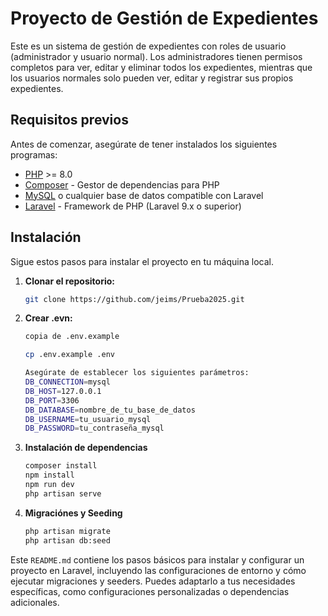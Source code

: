 # Proyecto de Gestión de Expedientes

Este es un sistema de gestión de expedientes con roles de usuario (administrador y usuario normal). Los administradores tienen permisos completos para ver, editar y eliminar todos los expedientes, mientras que los usuarios normales solo pueden ver, editar y registrar sus propios expedientes.

## Requisitos previos

Antes de comenzar, asegúrate de tener instalados los siguientes programas:

-   [PHP](https://www.php.net/downloads.php) >= 8.0
-   [Composer](https://getcomposer.org/) - Gestor de dependencias para PHP
-   [MySQL](https://dev.mysql.com/downloads/) o cualquier base de datos compatible con Laravel
-   [Laravel](https://laravel.com/docs) - Framework de PHP (Laravel 9.x o superior)

## Instalación

Sigue estos pasos para instalar el proyecto en tu máquina local.

1. **Clonar el repositorio:**

    ```bash
    git clone https://github.com/jeims/Prueba2025.git
    ```

2. **Crear .evn:**

    ```bash
    copia de .env.example

    cp .env.example .env

    Asegúrate de establecer los siguientes parámetros:
    DB_CONNECTION=mysql
    DB_HOST=127.0.0.1
    DB_PORT=3306
    DB_DATABASE=nombre_de_tu_base_de_datos
    DB_USERNAME=tu_usuario_mysql
    DB_PASSWORD=tu_contraseña_mysql
    ```

3. **Instalación de dependencias**

    ```bash
    composer install
    npm install
    npm run dev
    php artisan serve
    ```

4. **Migraciónes y Seeding**

    ```bash
    php artisan migrate
    php artisan db:seed
    ```

Este `README.md` contiene los pasos básicos para instalar y configurar un proyecto en Laravel, incluyendo las configuraciones de entorno y cómo ejecutar migraciones y seeders. Puedes adaptarlo a tus necesidades específicas, como configuraciones personalizadas o dependencias adicionales.
